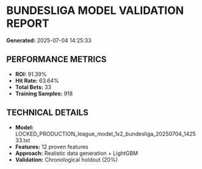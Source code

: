 # BUNDESLIGA MODEL VALIDATION REPORT

**Generated:** 2025-07-04 14:25:33

## PERFORMANCE METRICS

- **ROI:** 91.39%
- **Hit Rate:** 63.64%
- **Total Bets:** 33
- **Training Samples:** 918

## TECHNICAL DETAILS

- **Model:** LOCKED_PRODUCTION_league_model_1x2_bundesliga_20250704_142533.txt
- **Features:** 12 proven features
- **Approach:** Realistic data generation + LightGBM
- **Validation:** Chronological holdout (20%)
